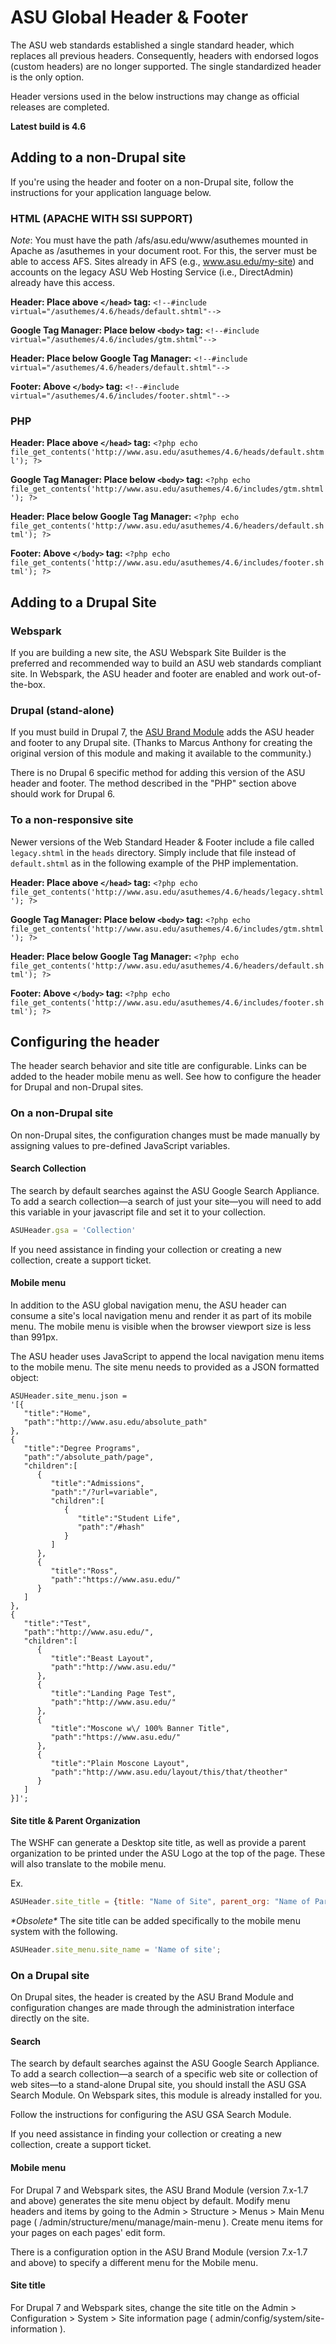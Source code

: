 # ASU Global Header & Footer


The ASU web standards established a single standard header, which replaces all previous headers. Consequently, headers with endorsed logos (custom headers) are no longer supported. The single standardized header is the only option.

Header versions used in the below instructions may change as official releases are completed.

**Latest build is 4.6**

## 


## Adding to a non-Drupal site

If you're using the header and footer on a non-Drupal site, follow the instructions for your application language below.

### HTML (APACHE WITH SSI SUPPORT)
*Note*: You must have the path /afs/asu.edu/www/asuthemes mounted in Apache as /asuthemes in your document root. For this, the server must be able to access AFS. Sites already in AFS (e.g., www.asu.edu/my-site) and accounts on the legacy ASU Web Hosting Service (i.e., DirectAdmin) already have this access.

**Header: Place above `</head>` tag:** `<!--#include virtual="/asuthemes/4.6/heads/default.shtml"-->`

**Google Tag Manager: Place below `<body>` tag:** `<!--#include virtual="/asuthemes/4.6/includes/gtm.shtml"-->`

**Header: Place below Google Tag Manager:** `<!--#include virtual="/asuthemes/4.6/headers/default.shtml"-->`

**Footer: Above `</body>` tag:** `<!--#include virtual="/asuthemes/4.6/includes/footer.shtml"-->`

### PHP

**Header: Place above `</head>` tag:** `<?php echo file_get_contents('http://www.asu.edu/asuthemes/4.6/heads/default.shtml'); ?>`

**Google Tag Manager: Place below `<body>` tag:** `<?php echo file_get_contents('http://www.asu.edu/asuthemes/4.6/includes/gtm.shtml'); ?>`

**Header: Place below Google Tag Manager:** `<?php echo file_get_contents('http://www.asu.edu/asuthemes/4.6/headers/default.shtml'); ?>`

**Footer: Above `</body>` tag:** `<?php echo file_get_contents('http://www.asu.edu/asuthemes/4.6/includes/footer.shtml'); ?>`

## Adding to a Drupal Site

### Webspark

If you are building a new site, the ASU Webspark Site Builder is the preferred and recommended way to build an ASU web standards compliant site. In Webspark, the ASU header and footer are enabled and work out-of-the-box.

### Drupal (stand-alone)

If you must build in Drupal 7, the [ASU Brand Module](https://drupal.asu.edu/resources/docs/modules/asu-brand-module) adds the ASU header and footer to any Drupal site. (Thanks to Marcus Anthony for creating the original version of this module and making it available to the community.)

There is no Drupal 6 specific method for adding this version of the ASU header and footer. The method described in the "PHP" section above should work for Drupal 6.

### To a non-responsive site

Newer versions of the Web Standard Header & Footer include a file called `legacy.shtml` in the `heads` directory.
Simply include that file instead of `default.shtml` as in the following example of the PHP implementation.

**Header: Place above `</head>` tag:** `<?php echo file_get_contents('http://www.asu.edu/asuthemes/4.6/heads/legacy.shtml'); ?>`

**Google Tag Manager: Place below `<body>` tag:** `<?php echo file_get_contents('http://www.asu.edu/asuthemes/4.6/includes/gtm.shtml'); ?>`

**Header: Place below Google Tag Manager:** `<?php echo file_get_contents('http://www.asu.edu/asuthemes/4.6/headers/default.shtml'); ?>`

**Footer: Above `</body>` tag:** `<?php echo file_get_contents('http://www.asu.edu/asuthemes/4.6/includes/footer.shtml'); ?>`

## Configuring the header

The header search behavior and site title are configurable. Links can be added to the header mobile menu as well. See how to configure the header for Drupal and non-Drupal sites.

### On a non-Drupal site

On non-Drupal sites, the configuration changes must be made manually by assigning values to pre-defined JavaScript variables.

#### Search Collection

The search by default searches against the ASU Google Search Appliance. To add a search collection—a search of just your site—you will need to add this variable in your javascript file and set it to your collection.

```javascript
ASUHeader.gsa = 'Collection'
```

If you need assistance in finding your collection or creating a new collection, create a support ticket.

#### Mobile menu

In addition to the ASU global navigation menu, the ASU header can consume a site's local navigation menu and render it as part of its mobile menu. The mobile menu is visible when the browser viewport size is less than 991px.

The ASU header uses JavaScript to append the local navigation menu items to the mobile menu. The site menu needs to provided as a JSON formatted object:

```
ASUHeader.site_menu.json = 
'[{  
   "title":"Home",
   "path":"http://www.asu.edu/absolute_path"
},
{  
   "title":"Degree Programs",
   "path":"/absolute_path/page",
   "children":[  
	  {  
		 "title":"Admissions",
		 "path":"/?url=variable",
		 "children":[  
			{  
			   "title":"Student Life",
			   "path":"/#hash"             
			}
		 ]
	  },
	  {  
		 "title":"Ross",
		 "path":"https://www.asu.edu/"
	  }
   ]
},
{  
   "title":"Test",
   "path":"http://www.asu.edu/",
   "children":[  
	  {  
		 "title":"Beast Layout",
		 "path":"http://www.asu.edu/"
	  },
	  {  
		 "title":"Landing Page Test",
		 "path":"http://www.asu.edu/"
	  },
	  {  
		 "title":"Moscone w\/ 100% Banner Title",
		 "path":"https://www.asu.edu/"
	  },
	  {  
		 "title":"Plain Moscone Layout",
		 "path":"http://www.asu.edu/layout/this/that/theother"
	  }
   ]
}]';
```

#### Site title & Parent Organization

The WSHF can generate a Desktop site title, as well as provide a parent organization to be printed under the ASU Logo at the top of the page. These will also translate to the mobile menu.

Ex.

```javascript
ASUHeader.site_title = {title: "Name of Site", parent_org: "Name of Parent Organization"};
```

_\*Obsolete\*_ The site title can be added specifically to the mobile menu system with the following.

```javascript
ASUHeader.site_menu.site_name = 'Name of site';
```

### On a Drupal site

On Drupal sites, the header is created by the ASU Brand Module and configuration changes are made through the administration interface directly on the site.

#### Search

The search by default searches against the ASU Google Search Appliance. To add a search collection—a search of a specific web site or collection of web sites—to a stand-alone Drupal site, you should install the ASU GSA Search Module. On Webspark sites, this module is already installed for you.

Follow the instructions for configuring the ASU GSA Search Module.

If you need assistance in finding your collection or creating a new collection, create a support ticket.

#### Mobile menu

For Drupal 7 and Webspark sites, the ASU Brand Module (version 7.x-1.7 and above) generates the site menu object by default. Modify menu headers and items by going to the Admin > Structure > Menus > Main Menu page ( /admin/structure/menu/manage/main-menu ). Create menu items for your pages on each pages' edit form.

There is a configuration option in the ASU Brand Module (version 7.x-1.7 and above) to specify a different menu for the Mobile menu.

#### Site title

For Drupal 7 and Webspark sites, change the site title on the Admin > Configuration > System > Site information page ( admin/config/system/site-information ).

